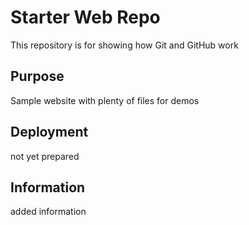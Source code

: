 # Starter Web Repo

This repository is for showing how Git and GitHub work

## Purpose

Sample website with plenty of files for demos

## Deployment

not yet prepared

## Information

added information

